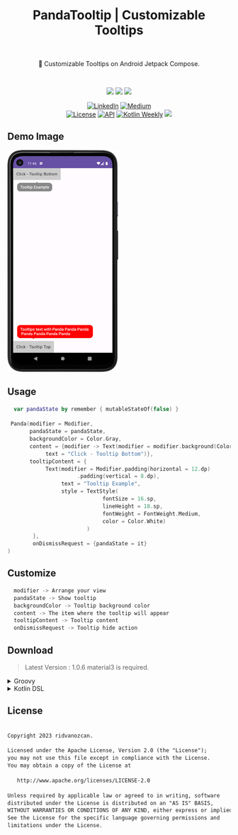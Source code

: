 <h1 align="center">PandaTooltip | Customizable Tooltips</h1></br>

<p align="center">
🐼 Customizable Tooltips on Android Jetpack Compose.
</p>
</br>

<p align="center">
  <img src="https://img.shields.io/badge/kotlin-%230095D5.svg?style=for-the-badge&logo=kotlin&logoColor=white">
  <img src="https://img.shields.io/badge/Android-3DDC84?style=for-the-badge&logo=android&logoColor=white">
  <img src="https://img.shields.io/badge/Android%20Studio-3DDC84.svg?style=for-the-badge&logo=android-studio&logoColor=white">
</p>

<p align="center">
  <a href="https://www.linkedin.com/in/ridvanozcan/"><img alt="LinkedIn" src="https://skydoves.github.io/badges/linkedin-developers.svg"/></a>
    <a href="https://medium.com/@ridvanozcan48"><img alt="Medium" src="https://skydoves.github.io/badges/Story-Medium.svg"/></a><br>
  <a href="https://opensource.org/licenses/Apache-2.0"><img alt="License" src="https://img.shields.io/badge/License-Apache%202.0-blue.svg"/></a>
  <a href="https://android-arsenal.com/api?level=21"><img alt="API" src="https://img.shields.io/badge/API-23%2B-brightgreen.svg?style=flat"/></a>
   <a href="https://mailchi.mp/kotlinweekly/kotlin-weekly-389"><img alt="Kotlin Weekly" src="https://skydoves.github.io/badges/kotlin-weekly2.svg"/></a>
  <img src="https://jitpack.io/v/ridvanozcan/PandaTooltip.svg">
</p>

## Demo Image

<p align="start">
 <img src="images/image.png" width="250" height="500"/>
</p>

## Usage
```kotlin
  var pandaState by remember { mutableStateOf(false) }

 Panda(modifier = Modifier,
       pandaState = pandaState,
       backgroundColor = Color.Gray,
       content = {modifier -> Text(modifier = modifier.background(Color.LightGray).padding(12.dp),
            text = "Click - Tooltip Bottom")},
       tooltipContent = {
            Text(modifier = Modifier.padding(horizontal = 12.dp)
                      .padding(vertical = 8.dp),
                 text = "Tooltip Example",
                 style = TextStyle(
                              fontSize = 16.sp,
                              lineHeight = 18.sp,
                              fontWeight = FontWeight.Medium,
                              color = Color.White)
                         )
        },
        onDismissRequest = {pandaState = it}
)

```

## Customize
```python
  modifier -> Arrange your view
  pandaState -> Show tooltip
  backgroundColor -> Tooltip background color
  content -> The item where the tooltip will appear
  tooltipContent -> Tooltip content
  onDismissRequest -> Tooltip hide action
```

## Download
> Latest Version : 1.0.6
> material3 is required.
<details>
  <summary>Groovy</summary>

  ## settings.gradle
  ```gradle
  maven { url 'https://jitpack.io' }
  ```
  ## build.gradle
  ```gradle
  implementation 'androidx.compose.material3:material3:1.1.0'
  implementation 'com.github.ridvanozcan:PandaTooltip:<latest-version>'
  ```
</details>

<details>
  <summary>Kotlin DSL</summary>

  ## settings.gradle
  ```gradle
  maven(url = "https://jitpack.io")
  ```
  ## build.gradle
  ```gradle
  implementation("androidx.compose.material3:material3:1.1.0")
  implementation("com.github.ridvanozcan:PandaTooltip:<latest-version>")
  ```
</details>

<div align="start"> <h2 align="start">License</h1> </div>

``` xml

Copyright 2023 ridvanozcan.

Licensed under the Apache License, Version 2.0 (the "License");
you may not use this file except in compliance with the License.
You may obtain a copy of the License at

   http://www.apache.org/licenses/LICENSE-2.0

Unless required by applicable law or agreed to in writing, software
distributed under the License is distributed on an "AS IS" BASIS,
WITHOUT WARRANTIES OR CONDITIONS OF ANY KIND, either express or implied.
See the License for the specific language governing permissions and
limitations under the License.
